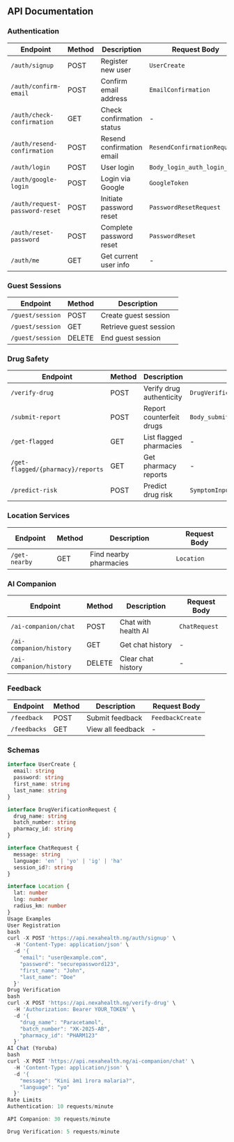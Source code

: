 ## API Documentation

### Authentication
| Endpoint | Method | Description | Request Body |
|----------|--------|-------------|--------------|
| `/auth/signup` | POST | Register new user | `UserCreate` |
| `/auth/confirm-email` | POST | Confirm email address | `EmailConfirmation` |
| `/auth/check-confirmation` | GET | Check confirmation status | - |
| `/auth/resend-confirmation` | POST | Resend confirmation email | `ResendConfirmationRequest` |
| `/auth/login` | POST | User login | `Body_login_auth_login_post` |
| `/auth/google-login` | POST | Login via Google | `GoogleToken` |
| `/auth/request-password-reset` | POST | Initiate password reset | `PasswordResetRequest` |
| `/auth/reset-password` | POST | Complete password reset | `PasswordReset` |
| `/auth/me` | GET | Get current user info | - |

### Guest Sessions
| Endpoint | Method | Description |
|----------|--------|-------------|
| `/guest/session` | POST | Create guest session |
| `/guest/session` | GET | Retrieve guest session |
| `/guest/session` | DELETE | End guest session |

### Drug Safety
| Endpoint | Method | Description | Request Body |
|----------|--------|-------------|--------------|
| `/verify-drug` | POST | Verify drug authenticity | `DrugVerificationRequest` |
| `/submit-report` | POST | Report counterfeit drugs | `Body_submit_report_submit_report_post` |
| `/get-flagged` | GET | List flagged pharmacies | - |
| `/get-flagged/{pharmacy}/reports` | GET | Get pharmacy reports | - |
| `/predict-risk` | POST | Predict drug risk | `SymptomInput` |

### Location Services
| Endpoint | Method | Description | Request Body |
|----------|--------|-------------|--------------|
| `/get-nearby` | GET | Find nearby pharmacies | `Location` |

### AI Companion
| Endpoint | Method | Description | Request Body |
|----------|--------|-------------|--------------|
| `/ai-companion/chat` | POST | Chat with health AI | `ChatRequest` |
| `/ai-companion/history` | GET | Get chat history | - |
| `/ai-companion/history` | DELETE | Clear chat history | - |

### Feedback
| Endpoint | Method | Description | Request Body |
|----------|--------|-------------|--------------|
| `/feedback` | POST | Submit feedback | `FeedbackCreate` |
| `/feedbacks` | GET | View all feedback | - |

### Schemas
```typescript
interface UserCreate {
  email: string
  password: string
  first_name: string
  last_name: string
}

interface DrugVerificationRequest {
  drug_name: string
  batch_number: string
  pharmacy_id: string
}

interface ChatRequest {
  message: string
  language: 'en' | 'yo' | 'ig' | 'ha'
  session_id?: string
}

interface Location {
  lat: number
  lng: number
  radius_km: number
}
Usage Examples
User Registration
bash
curl -X POST 'https://api.nexahealth.ng/auth/signup' \
  -H 'Content-Type: application/json' \
  -d '{
    "email": "user@example.com",
    "password": "securepassword123",
    "first_name": "John",
    "last_name": "Doe"
  }'
Drug Verification
bash
curl -X POST 'https://api.nexahealth.ng/verify-drug' \
  -H 'Authorization: Bearer YOUR_TOKEN' \
  -d '{
    "drug_name": "Paracetamol",
    "batch_number": "XK-2025-AB",
    "pharmacy_id": "PHARM123"
  }'
AI Chat (Yoruba)
bash
curl -X POST 'https://api.nexahealth.ng/ai-companion/chat' \
  -H 'Content-Type: application/json' \
  -d '{
    "message": "Kini àmì ìrora malaria?",
    "language": "yo"
  }'
Rate Limits
Authentication: 10 requests/minute

API Companion: 30 requests/minute

Drug Verification: 5 requests/minute